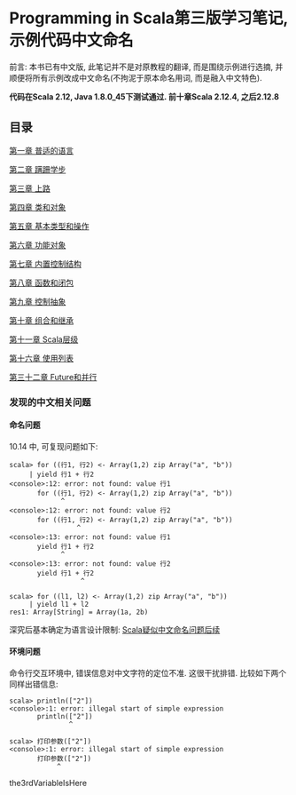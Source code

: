 # Programming in Scala第三版学习笔记, 示例代码中文命名

前言: 本书已有中文版, 此笔记并不是对原教程的翻译, 而是围绕示例进行选摘, 并顺便将所有示例改成中文命名(不拘泥于原本命名用词, 而是融入中文特色).

**代码在Scala 2.12, Java 1.8.0_45下测试通过. 前十章Scala 2.12.4, 之后2.12.8**

## 目录

[第一章 普适的语言](章/第一章%20普适的语言.md)

[第二章 蹒跚学步](章/第二章%20蹒跚学步.md)

[第三章 上路](章/第三章%20上路.md)

[第四章 类和对象](章/第四章%20类和对象.md)

[第五章 基本类型和操作](章/第五章%20基本类型和操作.md)

[第六章 功能对象](章/第六章%20功能对象.md)

[第七章 内置控制结构](章/第七章%20内置控制结构.md)

[第八章 函数和闭包](章/第八章%20函数和闭包.md)

[第九章 控制抽象](章/第九章%20控制抽象.md)

[第十章 组合和继承](章/第十章%20组合和继承.md)

[第十一章 Scala层级](章/第十一章%20Scala层级.md)

[第十六章 使用列表](章/第十六章%20使用列表.md)

[第三十二章 Future和并行](章/第三十二章%20Future和并行.md)

### 发现的中文相关问题

#### 命名问题
10.14 中, 可复现问题如下:
```
scala> for ((行1, 行2) <- Array(1,2) zip Array("a", "b"))
     | yield 行1 + 行2
<console>:12: error: not found: value 行1
       for ((行1, 行2) <- Array(1,2) zip Array("a", "b"))
             ^
<console>:12: error: not found: value 行2
       for ((行1, 行2) <- Array(1,2) zip Array("a", "b"))
                 ^
<console>:13: error: not found: value 行1
       yield 行1 + 行2
             ^
<console>:13: error: not found: value 行2
       yield 行1 + 行2
                  ^

scala> for ((l1, l2) <- Array(1,2) zip Array("a", "b"))
     | yield l1 + l2
res1: Array[String] = Array(1a, 2b)
```
深究后基本确定为语言设计限制: [Scala疑似中文命名问题后续](https://zhuanlan.zhihu.com/p/52114604)

#### 环境问题
命令行交互环境中, 错误信息对中文字符的定位不准. 这很干扰排错. 比较如下两个同样出错信息:
```
scala> println(["2"])
<console>:1: error: illegal start of simple expression
       println(["2"])
               ^

scala> 打印参数(["2"])
<console>:1: error: illegal start of simple expression
       打印参数(["2"])
            ^
```
the3rdVariableIsHere